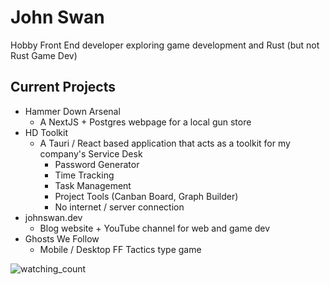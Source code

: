 # John Swan
Hobby Front End developer exploring game development and Rust (but not Rust Game Dev)

## Current Projects
- Hammer Down Arsenal
  - A NextJS + Postgres webpage for a local gun store
- HD Toolkit
  - A Tauri / React based application that acts as a toolkit for my company's Service Desk
      - Password Generator
      - Time Tracking
      - Task Management
      - Project Tools (Canban Board, Graph Builder)
      - No internet / server connection
- johnswan.dev
  - Blog website + YouTube channel for web and game dev
- Ghosts We Follow
  - Mobile / Desktop FF Tactics type game

<img src="https://widgetbite.com/stats/JohnESwan3" alt="watching_count" />
